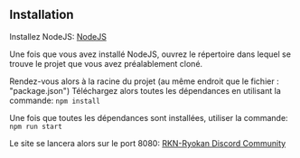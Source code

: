 ## Installation

Installez NodeJS: [NodeJS](https://nodejs.org/en/)

Une fois que vous avez installé NodeJS, ouvrez le répertoire dans lequel se trouve le projet que vous avez préalablement cloné.

Rendez-vous alors à la racine du projet (au même endroit que le fichier : "package.json")
Téléchargez alors toutes les dépendances en utilisant la commande:
`npm install`

Une fois que toutes les dépendances sont installées, utiliser la commande:
`npm run start`

Le site se lancera alors sur le port 8080:
[RKN-Ryokan Discord Community](http://localhost:8080/)
